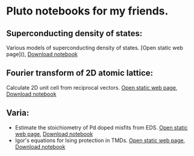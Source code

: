 # Pluto notebooks for my friends.

## Superconducting density of states:
Various models of superconducting density of states. [Open static web page](<a href="./dos_fit.html" target="_blank"></a>), [Download notebook](./dos_fit.jl)

## Fourier transform of 2D atomic lattice:
Calculate 2D unit cell from reciprocal vectors. [Open static web page](), [Download notebook]()

## Varia:
- Estimate the stoichiometry of Pd doped misfits from EDS. [Open static web page](), [Download notebook]()
- Igor's equations for Ising protection in TMDs. [Open static web page](), [Download notebook]()
